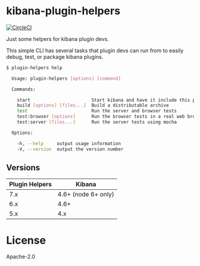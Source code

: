 # kibana-plugin-helpers

[![CircleCI](https://circleci.com/gh/elastic/kibana-plugin-helpers/tree/master.svg?style=svg)](https://circleci.com/gh/elastic/kibana-plugin-helpers/tree/master)

Just some helpers for kibana plugin devs.

This simple CLI has several tasks that plugin devs can run from to easily debug, test, or package kibana plugins.

```sh
$ plugin-helpers help

  Usage: plugin-helpers [options] [command]

  Commands:

    start                       Start kibana and have it include this plugin
    build [options] [files...]  Build a distributable archive
    test                        Run the server and browser tests
    test:browser [options]      Run the browser tests in a real web browser
    test:server [files...]      Run the server tests using mocha

  Options:

    -h, --help     output usage information
    -V, --version  output the version number

```

## Versions

Plugin Helpers | Kibana
-------------- | ------
7.x | 4.6+ (node 6+ only)
6.x | 4.6+
5.x | 4.x

# License

Apache-2.0
